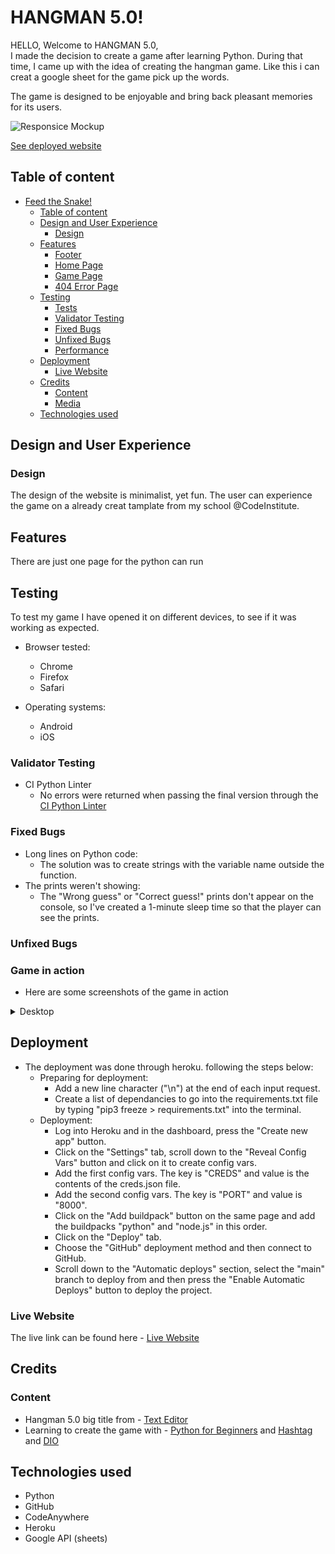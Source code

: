 # HANGMAN 5.0!

HELLO, Welcome to HANGMAN 5.0, <br>
I made the decision to create a game after learning Python. During that time, I came up with the idea of creating the hangman game. Like this i can creat a google sheet for the game pick up the words.

The game is designed to be enjoyable and bring back pleasant memories for its users.

![Responsice Mockup]()

[See deployed website](https://hangman50-78a96d76c638.herokuapp.com/)

## Table of content

- [Feed the Snake!](#feed-the-snake)
  - [Table of content](#table-of-content)
  - [Design and User Experience](#design-and-user-experience)
    - [Design](#design)
  - [Features](#features)
    - [Footer](#footer)
    - [Home Page](#home-page)
    - [Game Page](#game-page)
    - [404 Error Page](#404-error-page)
  - [Testing](#testing)
    - [Tests](#tests)
    - [Validator Testing](#validator-testing)
    - [Fixed Bugs](#fixed-bugs)
    - [Unfixed Bugs](#unfixed-bugs)
    - [Performance](#performance)
  - [Deployment](#deployment)
    - [Live Website](#live-website)
  - [Credits](#credits)
    - [Content](#content)
    - [Media](#media)
  - [Technologies used](#technologies-used)

## Design and User Experience

### Design

The design of the website is minimalist, yet fun. The user can experience the game on a already creat tamplate from my school @CodeInstitute.

## Features

There are just one page for the python can run

## Testing

To test my game I have opened it on different devices, to see if it was working as expected.

- Browser tested:
  - Chrome
  - Firefox
  - Safari

- Operating systems:
  - Android
  - iOS

### Validator Testing

- CI Python Linter
  - No errors were returned when passing the final version through the [CI Python Linter](https://pep8ci.herokuapp.com/#)

### Fixed Bugs
- Long lines on Python code:
  - The solution was to create strings with the variable name outside the function.
- The prints weren't showing:
  - The "Wrong guess" or "Correct guess!" prints don't appear on the console, so I've created a 1-minute sleep time so that the player can see the prints.

### Unfixed Bugs

### Game in action

- Here are some screenshots of the game in action
<details>
  <summary> Desktop </summary>
  
- Home page:

   ![Desktop - home page](assets/media/main_page_web.png)

- Game page:

   ![Desktop - game page](assets/media/game_page_web.png)

- 404 Error page:

   ![Desktop - 404 error page](assets/media/error_404_page_web.png)

</details>

## Deployment
- The deployment was done through heroku. following the steps below:
  - Preparing for deployment:
      - Add a new line character ("\n") at the end of each input request.
      - Create a list of dependancies to go into the requirements.txt file by typing "pip3 freeze > requirements.txt" into the terminal.
  - Deployment:
      - Log into Heroku and in the dashboard, press the "Create new app" button.
      - Click on the "Settings" tab, scroll down to the "Reveal Config Vars" button and click on it to create config vars.
      - Add the first config vars. The key is "CREDS" and value is the contents of the creds.json file.
      - Add the second config vars. The key is "PORT" and value is "8000".
      - Click on the "Add buildpack" button on the same page and add the buildpacks "python" and "node.js" in this order.
      - Click on the "Deploy" tab.
      - Choose the "GitHub" deployment method and then connect to GitHub.
      - Scroll down to the "Automatic deploys" section, select the "main" branch to deploy from and then press the "Enable Automatic Deploys" button to deploy the project.

### Live Website

The live link can be found here - [Live Website](https://hangman50-78a96d76c638.herokuapp.com/)

## Credits

### Content

- Hangman 5.0 big title from - [Text Editor](https://texteditor.com/)
- Learning to create the game with - [Python for Beginners](https://www.pythonforbeginners.com/code-snippets-source-code/game-hangman) and [Hashtag](https://www.hashtagtreinamentos.com/jogo-da-forca-em-python) and [DIO](https://www.dio.me/articles/jogo-da-forca-em-python)

## Technologies used

- Python
- GitHub
- CodeAnywhere
- Heroku
- Google API (sheets)